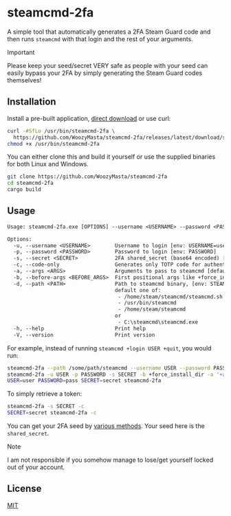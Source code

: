 # steamcmd-2fa

A simple tool that automatically generates a 2FA Steam Guard code and then
runs `steamcmd` with that login and the rest of your arguments.

> [!IMPORTANT]
> Please keep your seed/secret VERY safe as people with your seed can easily
> bypass your 2FA by simply generating the Steam Guard codes themselves!

## Installation

Install a pre-built application,
[direct download](https://github.com/WoozyMasta/steamcmd-2fa/releases)
or use curl:

```bash
curl -#SfLo /usr/bin/steamcmd-2fa \
  https://github.com/WoozyMasta/steamcmd-2fa/releases/latest/download/steamcmd-2fa
chmod +x /usr/bin/steamcmd-2fa
```

You can either clone this and build it yourself or use the supplied binaries
for both Linux and Windows.

```bash
git clone https://github.com/WoozyMasta/steamcmd-2fa
cd steamcmd-2fa
cargo build
```

## Usage

```txt
Usage: steamcmd-2fa.exe [OPTIONS] --username <USERNAME> --password <PASSWORD> --secret <SECRET>

Options:
  -u, --username <USERNAME>        Username to login [env: USERNAME=user]
  -p, --password <PASSWORD>        Password to login [env: PASSWORD]
  -s, --secret <SECRET>            2FA shared_secret (base64 encoded) [env: SECRET]
  -c, --code-only                  Generates only TOTP code for authentication
  -a, --args <ARGS>                Arguments to pass to steamcmd [default: "+@ShutdownOnFailedCommand 1 +quit"]
  -b, --before-args <BEFORE_ARGS>  First positional args like +force_install_dir
  -d, --path <PATH>                Path to steamcmd binary, [env: STEAMCMD_BIN_PATH=]
                                   default one of:
                                    - /home/steam/steamcmd/steamcmd.sh
                                    - /usr/bin/steamcmd
                                    - /home/steam/steamcmd
                                   or
                                    - C:\steamcmd\steamcmd.exe
  -h, --help                       Print help
  -V, --version                    Print version
```

For example, instead of running `steamcmd +login USER +quit`, you would run:

```bash
steamcmd-2fa --path /some/path/steamcmd --username USER --password PASSWORD --secret SECRET --args +quit
steamcmd-2fa -u USER -p PASSWORD -s SECRET -b +force_install_dir -a '+app_update 223350 +quit'
USER=user PASSWORD=pass SECRET=secret steamcmd-2fa
```

To simply retrieve a token:

```bash
steamcmd-2fa -s SECRET -c
SECRET=secret steamcmd-2fa -c
```

You can get your 2FA seed by
[various methods](https://github.com/SteamTimeIdler/stidler/wiki/Getting-your-%27shared_secret%27-code-for-use-with-Auto-Restarter-on-Mobile-Authentication).
Your seed here is the `shared_secret`.

> [!NOTE]
> I am not responsible if you somehow manage to lose/get yourself locked out of your account.

## License

[MIT](https://choosealicense.com/licenses/mit/)
